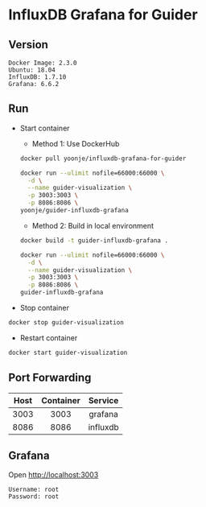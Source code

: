 # InfluxDB Grafana for Guider

## Version
```
Docker Image: 2.3.0
Ubuntu: 18.04
InfluxDB: 1.7.10
Grafana: 6.6.2
```

## Run
* Start container
  * Method 1: Use DockerHub
  ```sh
  docker pull yoonje/influxdb-grafana-for-guider
  ```
  ```sh  
  docker run --ulimit nofile=66000:66000 \
    -d \
    --name guider-visualization \
    -p 3003:3003 \
    -p 8086:8086 \
  yoonje/guider-influxdb-grafana
  ```
  * Method 2: Build in local environment
  ```sh
  docker build -t guider-influxdb-grafana .
  ```
  ```sh  
  docker run --ulimit nofile=66000:66000 \
    -d \
    --name guider-visualization \
    -p 3003:3003 \
    -p 8086:8086 \
  guider-influxdb-grafana
  ```
  
* Stop container
```sh
docker stop guider-visualization
```
* Restart container
```sh
docker start guider-visualization
```

## Port Forwarding
|Host|Container|Service|
|:---:|:---:|:---:|
|3003|3003|grafana|
|8086|8086|influxdb|

## Grafana
Open <http://localhost:3003>
```
Username: root
Password: root
```
